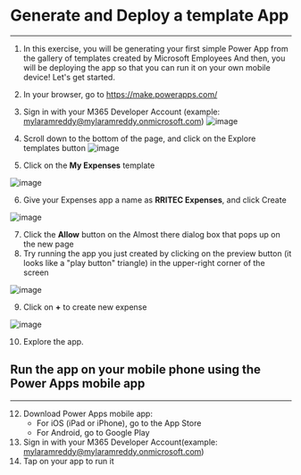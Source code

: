 # Generate and Deploy a template App
----
1. In this exercise, you will be generating your first simple Power App from the gallery of templates created by Microsoft Employees And then, you will be deploying the app so that you can run it on your own mobile device! Let's get started.
2. In your browser, go to https://make.powerapps.com/
3. Sign in with your M365 Developer Account  (example: mylaramreddy@mylaramreddy.onmicrosoft.com)
![image](https://user-images.githubusercontent.com/20516321/133548323-b7fc1bb9-aa5d-45fb-b98b-0650669c4c06.png)

4. Scroll down to the bottom of the page, and click on the Explore templates button
![image](https://user-images.githubusercontent.com/20516321/133548414-44d3a7a5-f0ec-49a5-b79a-5bdc93dd5a99.png)

5. Click on the **My Expenses** template

![image](https://user-images.githubusercontent.com/20516321/133548569-c7e5cb7f-c9c9-418a-b267-e3451f247553.png)

6. Give your Expenses app a name as **RRITEC Expenses**, and click Create

![image](https://user-images.githubusercontent.com/20516321/133548754-29b377f1-4a20-4221-90fa-a702215200c3.png)

7. Click the **Allow** button on the Almost there dialog box that pops up on the new page
8. Try running the app you just created by clicking on the preview button (it looks like a "play button" triangle) in the upper-right corner of the screen

![image](https://user-images.githubusercontent.com/20516321/133549131-c7c019db-2036-4958-b2e5-85d9fb3c8641.png)

9. Click on **+** to create new expense

![image](https://user-images.githubusercontent.com/20516321/133549288-6bb6d6dc-d37f-4ce5-8318-75e4b9007b13.png)

10. Explore the app.
## Run the app on your mobile phone using the Power Apps mobile app
----
12. Download Power Apps mobile app:
    - For iOS (iPad or iPhone), go to the App Store
    - For Android, go to Google Play
13. Sign in with your M365 Developer Account(example: mylaramreddy@mylaramreddy.onmicrosoft.com)
14. Tap on your app to run it
